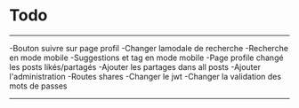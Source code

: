 # Todo

---

-Bouton suivre sur page profil
-Changer lamodale de recherche
-Recherche en mode mobile
-Suggestions et tag en mode mobile
-Page profile changé les posts likés/partagés
-Ajouter les partages dans all posts
-Ajouter l'administration
-Routes shares
-Changer le jwt
-Changer la validation des mots de passes

---
